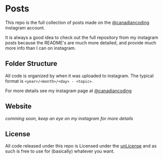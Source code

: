 # Posts
This repo is the full collection of posts made on the [@canadiancoding](https://www.instagram.com/canadiancoding/) instagram account. 

It is always a good idea to check out the full repository from my instagram posts because the README's are much more detailed, and provide much more info than I can on instagram.

## Folder Structure
All code is organized by when it was uploaded to instagram. The typical format is ```<year>/<month>/<day> - <topic>```. 

For more details see my instagram page at [@canadiancoding](https://www.instagram.com/canadiancoding/)

## Website
*comming soon, keep an eye on my instagram for more details*

## License
All code released under this repo is Licensed under the [unLicense](https://github.com/canadian-coding/posts/blob/master/LICENSE) and as such is free to use for (basically) whatever you want.
